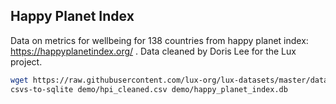## Happy Planet Index

Data on metrics for wellbeing for 138 countries from happy planet index: <https://happyplanetindex.org/> . Data cleaned by Doris Lee for the Lux project.

```bash
wget https://raw.githubusercontent.com/lux-org/lux-datasets/master/data/hpi_cleaned.csv -P demo/
csvs-to-sqlite demo/hpi_cleaned.csv demo/happy_planet_index.db
```
